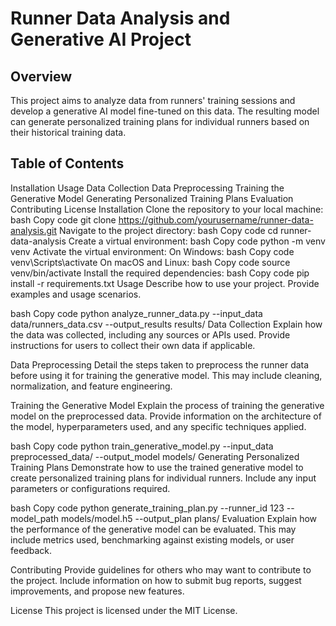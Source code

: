# Runner Data Analysis and Generative AI Project
## Overview
This project aims to analyze data from runners' training sessions and develop a generative AI model fine-tuned on this data. The resulting model can generate personalized training plans for individual runners based on their historical training data.

## Table of Contents
Installation
Usage
Data Collection
Data Preprocessing
Training the Generative Model
Generating Personalized Training Plans
Evaluation
Contributing
License
Installation
Clone the repository to your local machine:
bash
Copy code
git clone https://github.com/yourusername/runner-data-analysis.git
Navigate to the project directory:
bash
Copy code
cd runner-data-analysis
Create a virtual environment:
bash
Copy code
python -m venv venv
Activate the virtual environment:
On Windows:
bash
Copy code
venv\Scripts\activate
On macOS and Linux:
bash
Copy code
source venv/bin/activate
Install the required dependencies:
bash
Copy code
pip install -r requirements.txt
Usage
Describe how to use your project. Provide examples and usage scenarios.

bash
Copy code
python analyze_runner_data.py --input_data data/runners_data.csv --output_results results/
Data Collection
Explain how the data was collected, including any sources or APIs used. Provide instructions for users to collect their own data if applicable.

Data Preprocessing
Detail the steps taken to preprocess the runner data before using it for training the generative model. This may include cleaning, normalization, and feature engineering.

Training the Generative Model
Explain the process of training the generative model on the preprocessed data. Provide information on the architecture of the model, hyperparameters used, and any specific techniques applied.

bash
Copy code
python train_generative_model.py --input_data preprocessed_data/ --output_model models/
Generating Personalized Training Plans
Demonstrate how to use the trained generative model to create personalized training plans for individual runners. Include any input parameters or configurations required.

bash
Copy code
python generate_training_plan.py --runner_id 123 --model_path models/model.h5 --output_plan plans/
Evaluation
Explain how the performance of the generative model can be evaluated. This may include metrics used, benchmarking against existing models, or user feedback.

Contributing
Provide guidelines for others who may want to contribute to the project. Include information on how to submit bug reports, suggest improvements, and propose new features.

License
This project is licensed under the MIT License.



